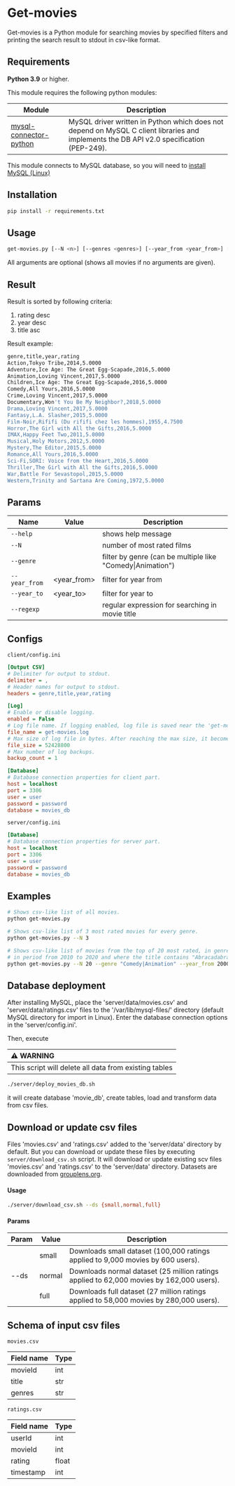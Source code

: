 # Get-movies
Get-movies is a Python module for searching movies by specified filters and printing the search result to stdout in csv-like format.

## Requirements
**Python 3.9** or higher.

This module requires the following python modules:

| Module                                                                     | Description                                                                                                                              |
|----------------------------------------------------------------------------|------------------------------------------------------------------------------------------------------------------------------------------|
| [mysql-connector-python](https://pypi.org/project/mysql-connector-python/) | MySQL driver written in Python which does not depend on MySQL C client libraries and implements the DB API v2.0 specification (PEP-249). |

This module connects to MySQL database, so you will need to [install MySQL (Linux)](https://dev.mysql.com/doc/refman/8.0/en/linux-installation.html)

## Installation

```bash
pip install -r requirements.txt
```

## Usage
```bash
get-movies.py [--N <n>] [--genres <genres>] [--year_from <year_from>] [--year_to <year_to>] [--regexp <regexp>] [--help] 
```
All arguments are optional (shows all movies if no arguments are given).

## Result
Result is sorted by following criteria:

1. rating desc
2. year desc
3. title asc

Result example:
```bash
genre,title,year,rating
Action,Tokyo Tribe,2014,5.0000
Adventure,Ice Age: The Great Egg-Scapade,2016,5.0000
Animation,Loving Vincent,2017,5.0000
Children,Ice Age: The Great Egg-Scapade,2016,5.0000
Comedy,All Yours,2016,5.0000
Crime,Loving Vincent,2017,5.0000
Documentary,Won't You Be My Neighbor?,2018,5.0000
Drama,Loving Vincent,2017,5.0000
Fantasy,L.A. Slasher,2015,5.0000
Film-Noir,Rififi (Du rififi chez les hommes),1955,4.7500
Horror,The Girl with All the Gifts,2016,5.0000
IMAX,Happy Feet Two,2011,5.0000
Musical,Holy Motors,2012,5.0000
Mystery,The Editor,2015,5.0000
Romance,All Yours,2016,5.0000
Sci-Fi,SORI: Voice from the Heart,2016,5.0000
Thriller,The Girl with All the Gifts,2016,5.0000
War,Battle For Sevastopol,2015,5.0000
Western,Trinity and Sartana Are Coming,1972,5.0000

```

## Params
| Name          | Value       | Description                                                    |
|---------------|-------------|----------------------------------------------------------------|
| `--help`      |             | shows help message                                             |
| `--N`         | <n>         | number of most rated films                                     |
| `--genre`     | <genre>     | filter by genre (can be multiple like "Comedy&#124;Animation") |
| `--year_from` | <year_from> | filter for year from                                           |
| `--year_to`   | <year_to>   | filter for year to                                             |
| `--regexp`    | <regexp>    | regular expression for searching in movie title                |

## Configs
`client/config.ini`
```ini
[Output CSV]
# Delimiter for output to stdout.
delimiter = ,
# Header names for output to stdout.
headers = genre,title,year,rating

[Log]
# Enable or disable logging.
enabled = False
# Log file name. If logging enabled, log file is saved near the 'get-movies.py'.
file_name = get-movies.log
# Max size of log file in bytes. After reaching the max size, it becomes archived.
file_size = 52428800
# Max number of log backups.
backup_count = 1

[Database]
# Database connection properties for client part.
host = localhost
port = 3306
user = user
password = password
database = movies_db
```

`server/config.ini`
```ini
[Database]
# Database connection properties for server part.
host = localhost
port = 3306
user = user
password = password
database = movies_db
```

## Examples
```bash
# Shows csv-like list of all movies.
python get-movies.py 
```
```bash
# Shows csv-like list of 3 most rated movies for every genre.
python get-movies.py --N 3
```
```bash
# Shows csv-like list of movies from the top of 20 most rated, in genre "Comedy" or "Animation", 
# in period from 2010 to 2020 and where the title contains "Abracadabra" or "Batman".
python get-movies.py --N 20 --genre "Comedy|Animation" --year_from 2000 --year_to 2010 --regex "Abracadabra|Batman"
```

## Database deployment
After installing MySQL, place the 'server/data/movies.csv' and 'server/data/ratings.csv' files to the '/var/lib/mysql-files/' directory (default MySQL directory for import in Linux). 
Enter the database connection options in the 'server/config.ini'.

Then, execute

| :warning: WARNING                                     |
|:------------------------------------------------------|
| This script will delete all data from existing tables |


```bash
./server/deploy_movies_db.sh
```
it will create database 'movie_db', create tables, load and transform data from csv files.

## Download or update csv files
Files 'movies.csv' and 'ratings.csv' added to the 'server/data' directory by default. 
But you can download or update these files by executing `server/download_csv.sh` script. 
It will download or update existing scv files 'movies.csv' and 'ratings.csv' to the 'server/data' directory.
Datasets are downloaded from [grouplens.org](https://grouplens.org/datasets/movielens/).
#### Usage
```bash 
./server/download_csv.sh --ds {small,normal,full}
```
#### Params
| Param | Value  | Description                                                                              |
|-------|--------|------------------------------------------------------------------------------------------|
|       | small  | Downloads small dataset (100,000 ratings applied to 9,000 movies by 600 users).          |
| --ds  | normal | Downloads normal dataset (25 million ratings applied to 62,000 movies by 162,000 users). |
|       | full   | Downloads full dataset (27 million ratings applied to 58,000 movies by 280,000 users).   |

## Schema of input csv files
`movies.csv`

| Field name | Type |
|------------|------|
| movieId    | int  |
| title      | str  |
| genres     | str  |

`ratings.csv`

| Field name   | Type   |
|--------------|--------|
| userId       | int    |
| movieId      | int    |
| rating       | float  |
| timestamp    | int    |
